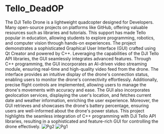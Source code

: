 # Tello_DeadOP
The DJI Tello Drone is a lightweight quadcopter designed for Developers. Many open-source projects on platforms like GitHub, offering valuable resources such as libraries and tutorials. This support has made Tello popular in education, allowing students to explore programming, robotics, and computer vision through hands-on experiences. The project demonstrates a sophisticated Graphical User Interface (GUI) crafted using Qt Creator and powered by C++. Leveraging the capabilities of the DJI Tello API libraries, the GUI seamlessly integrates advanced features. Through C++ programming, the GUI incorporates an AI-driven video streaming module, ensuring real-time and high-quality video feed from the drone. The interface provides an intuitive display of the drone's connection status, enabling users to monitor the drone's connectivity effortlessly. Additionally, precise flight controls are implemented, allowing users to manage the drone's movements with accuracy and ease. The GUI also incorporates geolocation services, displaying the user's location, and fetches current date and weather information, enriching the user experience. Moreover, the GUI retrieves and showcases the drone's battery percentage, ensuring users are well-informed about the drone's power status. This project highlights the seamless integration of C++ programming with DJI Tello API libraries, resulting in a sophisticated and feature-rich GUI for controlling the drone effectively.
![Pg2](https://github.com/ZeshanHussain/Tello_DeadOP/assets/88027437/5871181d-2b01-4327-a06a-fa523449b34a)
![Pg1](https://github.com/ZeshanHussain/Tello_DeadOP/assets/88027437/d67d1ad8-d4b8-42d0-9d08-5115e177728d)
